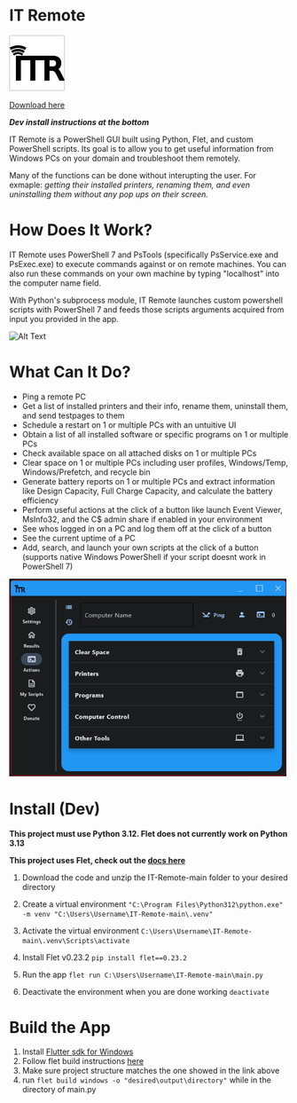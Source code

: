 # IT Remote

<img src="assets/icon.png" alt="IT Remote Logo" width="100">

[Download here](https://github.com/knightlygains/IT-Remote/releases)

***Dev install instructions at the bottom***

IT Remote is a PowerShell GUI built using Python, Flet, and custom PowerShell scripts. Its goal is to allow you to get useful information from Windows PCs on your domain and troubleshoot them remotely.

Many of the functions can be done without interupting the user.
For exmaple: *getting their installed printers, renaming them, and even uninstalling them without any pop ups on their screen.*

# How Does It Work?

IT Remote uses PowerShell 7 and PsTools (specifically PsService.exe and PsExec.exe) to execute commands against or on remote machines. You can also run these commands on your own machine by typing "localhost" into the computer name field.

With Python's subprocess module, IT Remote launches custom powershell scripts with PowerShell 7 and feeds those scripts arguments acquired from input you provided in the app.

![Alt Text](assets/images/scrolling_colors.gif)

# What Can It Do?

* Ping a remote PC
* Get a list of installed printers and their info, rename them, uninstall them, and send testpages to them
* Schedule a restart on 1 or multiple PCs with an untuitive UI
* Obtain a list of all installed software or specific programs on 1 or multiple PCs
* Check available space on all attached disks on 1 or multiple PCs
* Clear space on 1 or multiple PCs including user profiles, Windows/Temp, Windows/Prefetch, and recycle bin
* Generate battery reports on 1 or multiple PCs and extract information like Design Capacity, Full Charge Capacity, and calculate the battery efficiency
* Perform useful actions at the click of a button like launch Event Viewer, MsInfo32, and the C$ admin share if enabled in your environment
* See whos logged in on a PC and log them off at the click of a button
* See the current uptime of a PC
* Add, search, and launch your own scripts at the click of a button (supports native Windows PowerShell if your script doesnt work in PowerShell 7)
  
<img src="assets/images/Screenshot2.png" alt="Another screenshot of the IT Remote application" width="500">

# Install (Dev)

**This project must use Python 3.12. Flet does not currently work on Python 3.13**

**This project uses Flet, check out the [docs here](https://flet.dev/docs/)**

1. Download the code and unzip the IT-Remote-main folder to your desired directory

2. Create a virtual environment `"C:\Program Files\Python312\python.exe" -m venv "C:\Users\Username\IT-Remote-main\.venv"`

3. Activate the virtual environment `C:\Users\Username\IT-Remote-main\.venv\Scripts\activate`

4. Install Flet v0.23.2 `pip install flet==0.23.2`

5. Run the app `flet run C:\Users\Username\IT-Remote-main\main.py`

6. Deactivate the environment when you are done working `deactivate`

# Build the App

1. Install [Flutter sdk for Windows](https://docs.flutter.dev/get-started/install/windows/desktop)
2. Follow flet build instructions [here](https://flet.dev/docs/publish)
3. Make sure project structure matches the one showed in the link above
4. run `flet build windows -o "desired\output\directory"` while in the directory of main.py
